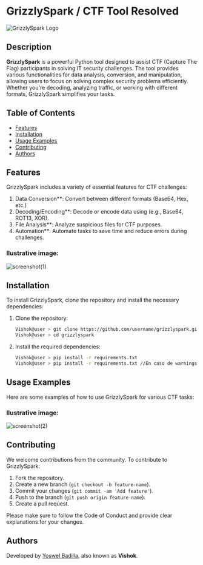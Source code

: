 # GrizzlySpark / CTF Tool Resolved
![GrizzlySpark Logo](https://github.com/user-attachments/assets/032b5557-5c00-4337-86c6-a08372383c03)

## Description
**GrizzlySpark** is a powerful Python tool designed to assist CTF (Capture The Flag) participants in solving IT security challenges. The tool provides various functionalities for data analysis, conversion, and manipulation, allowing users to focus on solving complex security problems efficiently. Whether you're decoding, analyzing traffic, or working with different formats, GrizzlySpark simplifies your tasks.

## Table of Contents
- [Features](#features)
- [Installation](#installation)
- [Usage Examples](#usage-examples)
- [Contributing](#contributing)
- [Authors](#authors)

## Features
GrizzlySpark includes a variety of essential features for CTF challenges:
1. Data Conversion**: Convert between different formats (Base64, Hex, etc.)<br>
2. Decoding/Encoding**: Decode or encode data using (e.g., Base64, ROT13, XOR).<br>
3. File Analysis**: Analyze suspicious files for CTF purposes.<br>
4. Automation**: Automate tasks to save time and reduce errors during challenges.

### Ilustrative image:

![screenshot(1)](https://github.com/user-attachments/assets/7b3a887d-85b3-4ad7-a938-359cd6af5c81)

## Installation
To install GrizzlySpark, clone the repository and install the necessary dependencies:

1. Clone the repository:
    ```bash
    Vishok@user > git clone https://github.com/username/grizzlyspark.git
    Vishok@user > cd grizzlyspark
    ```

2. Install the required dependencies:
    ```bash
    Vishok@user > pip install -r requirements.txt
    Vishok@user > pip install -r requirements.txt //En caso de warnings
    ```
   
## Usage Examples
Here are some examples of how to use GrizzlySpark for various CTF tasks:

### Ilustrative image:

![screenshot(2)](https://github.com/user-attachments/assets/39e495d2-39bd-48d1-8b43-4fddefc80c81)

## Contributing
We welcome contributions from the community. To contribute to GrizzlySpark:

1. Fork the repository.
2. Create a new branch (`git checkout -b feature-name`).
3. Commit your changes (`git commit -am 'Add feature'`).
4. Push to the branch (`git push origin feature-name`).
5. Create a pull request.

Please make sure to follow the Code of Conduct and provide clear explanations for your changes.

## Authors
Developed by [Yoswel Badilla](https://www.linkedin.com/in/yoswel-badilla-cyberjr/), also known as **Vishok**.
